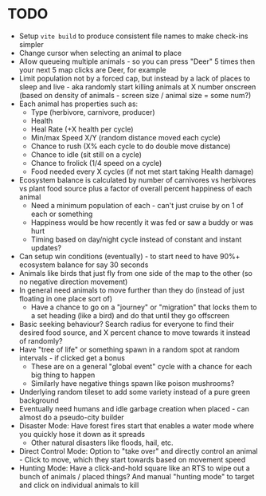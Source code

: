 # TODO

- Setup `vite build` to produce consistent file names to make check-ins simpler
- Change cursor when selecting an animal to place
- Allow queueing multiple animals - so you can press "Deer" 5 times then your next 5 map clicks are Deer, for example
- Limit population not by a forced cap, but instead by a lack of places to sleep and live - aka randomly start killing animals at X number onscreen
  (based on density of animals - screen size / animal size = some num?)
- Each animal has properties such as:
  - Type (herbivore, carnivore, producer)
  - Health
  - Heal Rate (+X health per cycle)
  - Min/max Speed X/Y (random distance moved each cycle)
  - Chance to rush (X% each cycle to do double move distance)
  - Chance to idle (sit still on a cycle)
  - Chance to frolick (1/4 speed on a cycle)
  - Food needed every X cycles (if not met start taking Health damage)
- Ecosystem balance is calculated by number of carnivores vs herbivores vs plant food source plus a factor of overall percent happiness of each animal
  - Need a minimum population of each - can't just cruise by on 1 of each or something
  - Happiness would be how recently it was fed or saw a buddy or was hurt
  - Timing based on day/night cycle instead of constant and instant updates?
- Can setup win conditions (eventually) - to start need to have 90%+ ecosystem balance for say 30 seconds
- Animals like birds that just fly from one side of the map to the other (so no negative direction movement)
- In general need animals to move further than they do (instead of just floating in one place sort of)
  - Have a chance to go on a "journey" or "migration" that locks them to a set heading (like a bird) and do that until they go offscreen
- Basic seeking behaviour? Search radius for everyone to find their desired food source, and X percent chance to move towards it instead of randomly?
- Have "tree of life" or something spawn in a random spot at random intervals - if clicked get a bonus
  - These are on a general "global event" cycle with a chance for each big thing to happen
  - Similarly have negative things spawn like poison mushrooms?
- Underlying random tileset to add some variety instead of a pure green background
- Eventually need humans and idle garbage creation when placed - can almost do a pseudo-city builder
- Disaster Mode: Have forest fires start that enables a water mode where you quickly hose it down as it spreads
  - Other natural disasters like floods, hail, etc.
- Direct Control Mode: Option to "take over" and directly control an animal - Click to move, which they start towards based on movement speed
- Hunting Mode: Have a click-and-hold square like an RTS to wipe out a bunch of animals / placed things? And manual "hunting mode" to target and click
  on individual animals to kill
